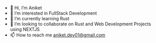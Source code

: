 - 👋 Hi, I’m Aniket
- 👀 I’m interested in FullStack Development
- 🌱 I’m currently learning Rust
- 💞️ I’m looking to collaborate on Rust and Web Development Projects using NEXTJS
- 📫 How to reach me aniket.dev01@gmail.com

<!---
aniket-dev01/aniket-dev01 is a ✨ special ✨ repository because its `README.md` (this file) appears on your GitHub profile.
You can click the Preview link to take a look at your changes.
--->
